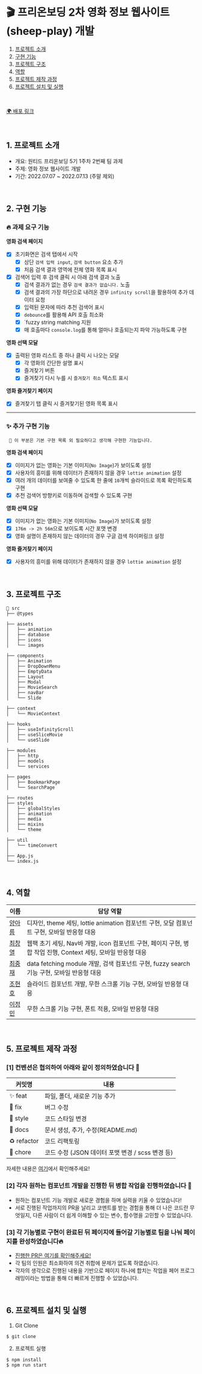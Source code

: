 # 🎬 프리온보딩 2차 영화 정보 웹사이트(sheep-play) 개발

1. [프로젝트 소개](#1-프로젝트-소개)
2. [구현 기능](#2-구현-기능)
3. [프로젝트 구조](#3-프로젝트-구조)
4. [역할](#4-역할)
5. [프로젝트 제작 과정](#5-프로젝트-제작-과정)
6. [프로젝트 설치 및 실행](#6-프로젝트-설치-및-실행)

<br/>

[🌍 배포 링크]()

<br />

## 1. 프로젝트 소개
- 개요: 원티드 프리온보딩 5기 1주차 2번째 팀 과제
- 주제: 영화 정보 웹사이트 개발
- 기간: 2022.07.07 ~ 2022.07.13 (주말 제외)

<br />

## 2. 구현 기능
### 🔥 과제 요구 기능
**영화 검색 페이지**   
- [x] 초기화면은 검색 탭에서 시작
  - [x] 상단 `검색 입력 input`, `검색 button` 요소 추가
  - [x] 처음 검색 결과 영역에 전체 영화 목록 표시
- [x] 검색어 입력 후 검색 클릭 시 아래 검색 결과 노출
  - [x] 검색 결과가 없는 경우 `검색 결과가 없습니다.` 노출
  - [x] 검색 결과의 가장 하단으로 내려온 경우 `infinity scroll`을 활용하여 추가 데이터 요청
  - [x] 입력된 문자에 따라 추천 검색어 표시
  - [x] `debounce`를 활용해 API 호출 최소화
  - [x] `fuzzy string matching 지원
  - [x] 매 호출마다 `console.log`를 통해 얼마나 호출되는지 파악 가능하도록 구현

**영화 선택 모달**
- [x] 출력된 영화 리스트 중 하나 클릭 시 나오는 모달
  - [x] 각 영화의 간단한 설명 표시
  - [x] 즐겨찾기 버튼
  - [x] 즐겨찾기 다시 누를 시 `즐겨찾기 취소` 텍스트 표시

**영화 즐겨찾기 페이지**   
- [x] 즐겨찾기 탭 클릭 시 즐겨찾기된 영화 목록 표시

---

### ✨ 추가 구현 기능
```plaintext
 🔅 이 부분은 기본 구현 목록 외 필요하다고 생각해 구현한 기능입니다.
```
**영화 검색 페이지**
- [x] 이미지가 없는 영화는 기본 이미지(`No Image`)가 보이도록 설정
- [x] 사용자의 흥미를 위해 데이터가 존재하지 않을 경우 `lottie animation` 설정
- [x] 여러 개의 데이터를 보여줄 수 있도록 한 줄에 `10`개씩 슬라이드로 목록 확인하도록 구현
- [x] 추천 검색어 방향키로 이동하며 검색할 수 있도록 구현

**영화 선택 모달**
- [x] 이미지가 없는 영화는 기본 이미지(`No Image`)가 보이도록 설정
- [x] `176m -> 2h 56m`으로 보이도록 시간 포맷 변경
- [x] 영화 설명이 존재하지 않는 데이터의 경우 구글 검색 하이퍼링크 설정

**영화 즐겨찾기 페이지** 
- [x] 사용자의 흥미를 위해 데이터가 존재하지 않을 경우 `lottie animation` 설정

<br />

## 3. 프로젝트 구조
```
📁 src
├── @types

├── assets
│   ├── animation
│   ├── database
│   ├── icons
│   └── images

├── components
│   ├── Animation
│   ├── DropDownMenu
│   ├── EmptyData
│   ├── Layout
│   ├── Modal
│   ├── MovieSearch
│   ├── navBar
│   └── Slide

├── context
│   └── MovieContext

├── hooks
│   ├── useInfinityScroll
│   ├── useSliceMovie
│   └── useSlide

├── modules
│   ├── http
│   ├── models
│   └── services

├── pages
│   ├── BookmarkPage
│   └── SearchPage

├── routes
├── styles
│   ├── globalStyles
│   ├── animation
│   ├── media
│   ├── mixins
│   └── theme

├── util
│   └── timeConvert
│
├── App.js
└── index.js
```
<br />

## 4. 역할
| 이름                                       | 담당 역할                                                      |
|--------------------------------------------|----------------------------------------------------------------|
| [ 양아름 ](https://github.com/areumsheep)  | 디자인, theme 세팅, lottie animation 컴포넌트 구현, 모달 컴포넌트 구현, 모바일 반응형 대응                  |
| [ 최창열 ](https://github.com/pinkdumbbel) | 웹팩 초기 세팅, Nav바 개발, icon 컴포넌트 구현, 페이지 구현, 병합 작업 진행, Context 세팅, 모바일 반응형 대응 |
| [ 최중재 ](https://github.com/joong8812)   | data fetching module 개발, 검색 컴포넌트 구현, fuzzy search 기능 구현, 모바일 반응형 대응                                       |
| [ 조현호 ](https://github.com/hajun2)      | 슬라이드 컴포넌트 개발, 무한 스크롤 기능 구현, 모바일 반응형 대응                                   |
| [ 이정민 ](https://github.com/dlwjdals22)      | 무한 스크롤 기능 구현, 폰트 적용, 모바일 반응형 대응                                       |
<br />

## 5. 프로젝트 제작 과정

### [1] 컨벤션은 협의하여 아래와 같이 정의하였습니다 🥳
| 커밋명      | 내용                                             |
| ----------- | ------------------------------------------------ |
| ✨ feat     | 파일, 폴더, 새로운 기능 추가                     |
| 🐛 fix      | 버그 수정                                        |
| 💄 style    | 코드 스타일 변경                                 |
| 📝 docs     | 문서 생성, 추가, 수정(README.md)                 |
| ♻️ refactor | 코드 리팩토링                                    |
| 💩 chore   | 코드 수정 (JSON 데이터 포맷 변경 / scss 변경 등) |

자세한 내용은 [여기](https://github.com/wanted-running-sheep/sheep-play/issues/1)에서 확인해주세요!

### [2] 각자 원하는 컴포넌트 개발을 진행한 뒤 병합 작업을 진행하였습니다 🏃
- 원하는 컴포넌트 기능 개발로 새로운 경험을 하며 실력을 키울 수 있었습니다!
- 서로 진행된 작업까지의 PR을 날리고 코멘트를 받는 경험을 통해 더 나은 코드란 무엇일지, 다른 사람이 더 쉽게 이해할 수 있는 변수, 함수명을 고민할 수 있었습니다.

### [3] 각 기능별로 구현이 완료된 뒤 페이지에 들어갈 기능별로 팀을 나눠 페이지를 완성하였습니다🔥
- [진행한 PR은 여기를 확인해주세요!](https://github.com/wanted-running-sheep/sheep-play/pulls?q=is%3Apr+is%3Aclosed)
- 각 팀의 인원은 최소화하여 의견 취합에 문제가 없도록 하였습니다.
- 각자의 생각으로 진행된 내용을 기반으로 페이지 하나에 합치는 작업을 페어 프로그래밍이라는 방법을 통해 더 빠르게 진행할 수 있었습니다.

<br/>

## 6. 프로젝트 설치 및 실행
1. Git Clone
```command
$ git clone
```

2. 프로젝트 실행
```command
$ npm install
$ npm run start
```
